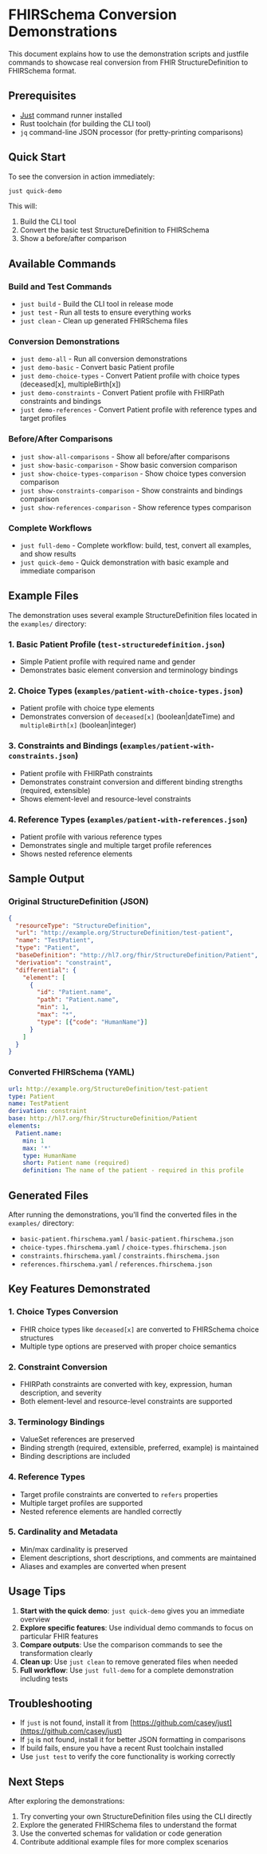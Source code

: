 # FHIRSchema Conversion Demonstrations

This document explains how to use the demonstration scripts and justfile commands to showcase real conversion from FHIR StructureDefinition to FHIRSchema format.

## Prerequisites

- [Just](https://github.com/casey/just) command runner installed
- Rust toolchain (for building the CLI tool)
- `jq` command-line JSON processor (for pretty-printing comparisons)

## Quick Start

To see the conversion in action immediately:

```bash
just quick-demo
```

This will:
1. Build the CLI tool
2. Convert the basic test StructureDefinition to FHIRSchema
3. Show a before/after comparison

## Available Commands

### Build and Test Commands

- `just build` - Build the CLI tool in release mode
- `just test` - Run all tests to ensure everything works
- `just clean` - Clean up generated FHIRSchema files

### Conversion Demonstrations

- `just demo-all` - Run all conversion demonstrations
- `just demo-basic` - Convert basic Patient profile
- `just demo-choice-types` - Convert Patient profile with choice types (deceased[x], multipleBirth[x])
- `just demo-constraints` - Convert Patient profile with FHIRPath constraints and bindings
- `just demo-references` - Convert Patient profile with reference types and target profiles

### Before/After Comparisons

- `just show-all-comparisons` - Show all before/after comparisons
- `just show-basic-comparison` - Show basic conversion comparison
- `just show-choice-types-comparison` - Show choice types conversion comparison
- `just show-constraints-comparison` - Show constraints and bindings comparison
- `just show-references-comparison` - Show reference types comparison

### Complete Workflows

- `just full-demo` - Complete workflow: build, test, convert all examples, and show results
- `just quick-demo` - Quick demonstration with basic example and immediate comparison

## Example Files

The demonstration uses several example StructureDefinition files located in the `examples/` directory:

### 1. Basic Patient Profile (`test-structuredefinition.json`)
- Simple Patient profile with required name and gender
- Demonstrates basic element conversion and terminology bindings

### 2. Choice Types (`examples/patient-with-choice-types.json`)
- Patient profile with choice type elements
- Demonstrates conversion of `deceased[x]` (boolean|dateTime) and `multipleBirth[x]` (boolean|integer)

### 3. Constraints and Bindings (`examples/patient-with-constraints.json`)
- Patient profile with FHIRPath constraints
- Demonstrates constraint conversion and different binding strengths (required, extensible)
- Shows element-level and resource-level constraints

### 4. Reference Types (`examples/patient-with-references.json`)
- Patient profile with various reference types
- Demonstrates single and multiple target profile references
- Shows nested reference elements

## Sample Output

### Original StructureDefinition (JSON)
```json
{
  "resourceType": "StructureDefinition",
  "url": "http://example.org/StructureDefinition/test-patient",
  "name": "TestPatient",
  "type": "Patient",
  "baseDefinition": "http://hl7.org/fhir/StructureDefinition/Patient",
  "derivation": "constraint",
  "differential": {
    "element": [
      {
        "id": "Patient.name",
        "path": "Patient.name",
        "min": 1,
        "max": "*",
        "type": [{"code": "HumanName"}]
      }
    ]
  }
}
```

### Converted FHIRSchema (YAML)
```yaml
url: http://example.org/StructureDefinition/test-patient
type: Patient
name: TestPatient
derivation: constraint
base: http://hl7.org/fhir/StructureDefinition/Patient
elements:
  Patient.name:
    min: 1
    max: '*'
    type: HumanName
    short: Patient name (required)
    definition: The name of the patient - required in this profile
```

## Generated Files

After running the demonstrations, you'll find the converted files in the `examples/` directory:

- `basic-patient.fhirschema.yaml` / `basic-patient.fhirschema.json`
- `choice-types.fhirschema.yaml` / `choice-types.fhirschema.json`
- `constraints.fhirschema.yaml` / `constraints.fhirschema.json`
- `references.fhirschema.yaml` / `references.fhirschema.json`

## Key Features Demonstrated

### 1. Choice Types Conversion
- FHIR choice types like `deceased[x]` are converted to FHIRSchema choice structures
- Multiple type options are preserved with proper choice semantics

### 2. Constraint Conversion
- FHIRPath constraints are converted with key, expression, human description, and severity
- Both element-level and resource-level constraints are supported

### 3. Terminology Bindings
- ValueSet references are preserved
- Binding strength (required, extensible, preferred, example) is maintained
- Binding descriptions are included

### 4. Reference Types
- Target profile constraints are converted to `refers` properties
- Multiple target profiles are supported
- Nested reference elements are handled correctly

### 5. Cardinality and Metadata
- Min/max cardinality is preserved
- Element descriptions, short descriptions, and comments are maintained
- Aliases and examples are converted when present

## Usage Tips

1. **Start with the quick demo**: `just quick-demo` gives you an immediate overview
2. **Explore specific features**: Use individual demo commands to focus on particular FHIR features
3. **Compare outputs**: Use the comparison commands to see the transformation clearly
4. **Clean up**: Use `just clean` to remove generated files when needed
5. **Full workflow**: Use `just full-demo` for a complete demonstration including tests

## Troubleshooting

- If `just` is not found, install it from [https://github.com/casey/just](https://github.com/casey/just)
- If `jq` is not found, install it for better JSON formatting in comparisons
- If build fails, ensure you have a recent Rust toolchain installed
- Use `just test` to verify the core functionality is working correctly

## Next Steps

After exploring the demonstrations:
1. Try converting your own StructureDefinition files using the CLI directly
2. Explore the generated FHIRSchema files to understand the format
3. Use the converted schemas for validation or code generation
4. Contribute additional example files for more complex scenarios
